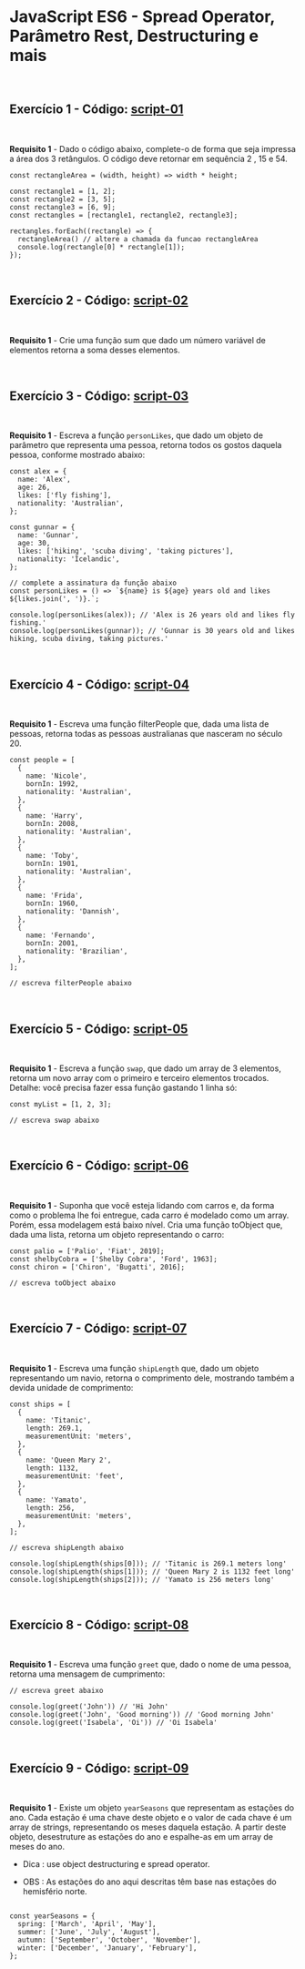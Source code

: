 # JavaScript ES6 - Spread Operator, Parâmetro Rest, Destructuring e mais
 
<br>

## Exercício 1 - Código: [script-01](script-01)

<br>
 
**Requisito 1** - Dado o código abaixo, complete-o de forma que seja impressa a área dos 3 retângulos. O código deve retornar em sequência 2 , 15 e 54.

```
const rectangleArea = (width, height) => width * height;

const rectangle1 = [1, 2];
const rectangle2 = [3, 5];
const rectangle3 = [6, 9];
const rectangles = [rectangle1, rectangle2, rectangle3];

rectangles.forEach((rectangle) => {
  rectangleArea() // altere a chamada da funcao rectangleArea
  console.log(rectangle[0] * rectangle[1]);
});
```
 
<br>

## Exercício 2 - Código: [script-02](script-02)

<br>

 **Requisito 1** - Crie uma função sum que dado um número variável de elementos retorna a soma desses elementos.

 
<br>

## Exercício 3 - Código: [script-03](script-03)

<br>

 **Requisito 1** - Escreva a função `personLikes`, que dado um objeto de parâmetro que representa uma pessoa, retorna todos os gostos daquela pessoa, conforme mostrado abaixo:

```
const alex = {
  name: 'Alex',
  age: 26,
  likes: ['fly fishing'],
  nationality: 'Australian',
};

const gunnar = {
  name: 'Gunnar',
  age: 30,
  likes: ['hiking', 'scuba diving', 'taking pictures'],
  nationality: 'Icelandic',
};

// complete a assinatura da função abaixo
const personLikes = () => `${name} is ${age} years old and likes ${likes.join(', ')}.`;

console.log(personLikes(alex)); // 'Alex is 26 years old and likes fly fishing.'
console.log(personLikes(gunnar)); // 'Gunnar is 30 years old and likes hiking, scuba diving, taking pictures.'
```
 
<br>

## Exercício 4 - Código: [script-04](script-04)

<br>

 **Requisito 1** - Escreva uma função filterPeople que, dada uma lista de pessoas, retorna todas as pessoas australianas que nasceram no século 20.

```
const people = [
  {
    name: 'Nicole',
    bornIn: 1992,
    nationality: 'Australian',
  },
  {
    name: 'Harry',
    bornIn: 2008,
    nationality: 'Australian',
  },
  {
    name: 'Toby',
    bornIn: 1901,
    nationality: 'Australian',
  },
  {
    name: 'Frida',
    bornIn: 1960,
    nationality: 'Dannish',
  },
  {
    name: 'Fernando',
    bornIn: 2001,
    nationality: 'Brazilian',
  },
];

// escreva filterPeople abaixo
```

 
<br>

## Exercício 5 - Código: [script-05](script-05)

<br>

 **Requisito 1** - Escreva a função `swap`, que dado um array de 3 elementos, retorna um novo array com o primeiro e terceiro elementos trocados. Detalhe: você precisa fazer essa função gastando 1 linha só:

```
const myList = [1, 2, 3];

// escreva swap abaixo
```
 
<br>

## Exercício 6 - Código: [script-06](script-06)

<br>

 **Requisito 1** - Suponha que você esteja lidando com carros e, da forma como o problema lhe foi entregue, cada carro é modelado como um array. Porém, essa modelagem está baixo nível. Cria uma função toObject que, dada uma lista, retorna um objeto representando o carro:

```
const palio = ['Palio', 'Fiat', 2019];
const shelbyCobra = ['Shelby Cobra', 'Ford', 1963];
const chiron = ['Chiron', 'Bugatti', 2016];

// escreva toObject abaixo
```
 
<br>

## Exercício 7 - Código: [script-07](script-07)

<br>

 **Requisito 1** - Escreva uma função `shipLength` que, dado um objeto representando um navio, retorna o comprimento dele, mostrando também a devida unidade de comprimento:

```
const ships = [
  {
    name: 'Titanic',
    length: 269.1,
    measurementUnit: 'meters',
  },
  {
    name: 'Queen Mary 2',
    length: 1132,
    measurementUnit: 'feet',
  },
  {
    name: 'Yamato',
    length: 256,
    measurementUnit: 'meters',
  },
];

// escreva shipLength abaixo

console.log(shipLength(ships[0])); // 'Titanic is 269.1 meters long'
console.log(shipLength(ships[1])); // 'Queen Mary 2 is 1132 feet long'
console.log(shipLength(ships[2])); // 'Yamato is 256 meters long'
```

 
<br>

## Exercício 8 - Código: [script-08](script-08)

<br>

 **Requisito 1** - Escreva uma função `greet` que, dado o nome de uma pessoa, retorna uma mensagem de cumprimento:

```
// escreva greet abaixo

console.log(greet('John')) // 'Hi John'
console.log(greet('John', 'Good morning')) // 'Good morning John'
console.log(greet('Isabela', 'Oi')) // 'Oi Isabela'
```

 
<br>

## Exercício 9 - Código: [script-09](script-09)

<br>

 **Requisito 1** - Existe um objeto `yearSeasons` que representam as estações do ano. Cada estação é uma chave deste objeto e o valor de cada chave é um array de strings, representando os meses daquela estação. A partir deste objeto, desestruture as estações do ano e espalhe-as em um array de meses do ano.

* Dica : use object destructuring e spread operator.

* OBS : As estações do ano aqui descritas têm base nas estações do hemisfério norte.

```

const yearSeasons = {
  spring: ['March', 'April', 'May'],
  summer: ['June', 'July', 'August'],
  autumn: ['September', 'October', 'November'],
  winter: ['December', 'January', 'February'],
};
```



